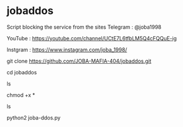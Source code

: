 # jobaddos
Script blocking the service from the sites
Telegram : @joba1998                                                                   

YouTube  : https://youtube.com/channel/UCtE7L6tfbLM5Q4cFQQuE-ig

Instgram : https://www.instagram.com/joba_1998/

git clone https://github.com/JOBA-MAFIA-404/jobaddos.git

cd jobaddos

ls

chmod +x *

ls

python2 joba-ddos.py

